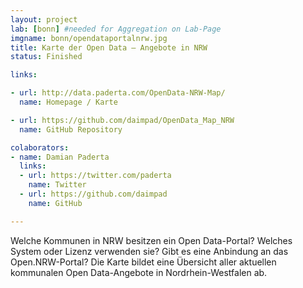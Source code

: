 ```yaml
---
layout: project
lab: [bonn] #needed for Aggregation on Lab-Page
imgname: bonn/opendataportalnrw.jpg
title: Karte der Open Data – Angebote in NRW
status: Finished

links:

- url: http://data.paderta.com/OpenData-NRW-Map/
  name: Homepage / Karte

- url: https://github.com/daimpad/OpenData_Map_NRW
  name: GitHub Repository

colaborators:
- name: Damian Paderta
  links:
  - url: https://twitter.com/paderta
    name: Twitter
  - url: https://github.com/daimpad
    name: GitHub

---
```


<p>
Welche Kommunen in NRW besitzen ein Open Data-Portal? Welches System oder Lizenz verwenden sie? Gibt es eine Anbindung an das Open.NRW-Portal?
Die Karte bildet eine Übersicht aller aktuellen kommunalen Open Data-Angebote in Nordrhein-Westfalen ab.
</p>
